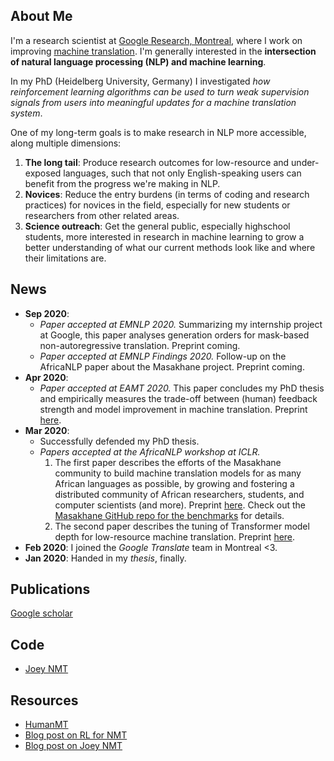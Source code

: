 ## About Me
I'm a research scientist at [Google Research, Montreal](https://research.google/locations/montreal/), where I work on improving [machine translation](https://research.google/research-areas/machine-translation/). I'm generally interested in the **intersection of natural language processing (NLP) and machine learning**.

In my PhD (Heidelberg University, Germany) I investigated *how reinforcement learning algorithms can be used to turn weak supervision signals from users into meaningful updates for a machine translation system*.

One of my long-term goals is to make research in NLP more accessible, along multiple dimensions: 
1. **The long tail**: Produce research outcomes for low-resource and under-exposed languages, such that not only English-speaking users can benefit from the progress we're making in NLP. 
2. **Novices**: Reduce the entry burdens (in terms of coding and research practices)  for novices in the field, especially for new students or researchers from other related areas.
3. **Science outreach**: Get the general public, especially highschool students, more interested in research in machine learning to grow a better understanding of what our current methods look like and where their limitations are.

## News
- **Sep 2020**:
  - *Paper accepted at EMNLP 2020.* Summarizing my internship project at Google, this paper analyses generation orders for mask-based non-autoregressive translation. Preprint coming.
  - *Paper accepted at EMNLP Findings 2020.* Follow-up on the AfricaNLP paper about the Masakhane project. Preprint coming.
- **Apr 2020**:
  - *Paper accepted at EAMT 2020.* This paper concludes my PhD thesis and empirically measures the trade-off between (human) feedback strength and model improvement in machine translation. Preprint [here](https://arxiv.org/pdf/2004.11222.pdf).
- **Mar 2020**: 
  - Successfully defended my PhD thesis.
  - *Papers accepted at the AfricaNLP workshop at ICLR.* 
     1. The first paper describes the efforts of the Masakhane community to build machine translation models for as many African languages as possible, by growing and fostering a distributed community of African researchers, students, and computer scientists (and more). Preprint [here](https://arxiv.org/abs/2003.11529). Check out the [Masakhane GitHub repo for the benchmarks](https://github.com/masakhane-io) for details. 
     2. The second paper describes the tuning of Transformer model depth for low-resource machine translation. Preprint [here](https://arxiv.org/pdf/2004.04418).
- **Feb 2020**: I joined the *Google Translate* team in Montreal <3.
- **Jan 2020**: Handed in my *thesis*, finally. 

## Publications
[Google scholar](https://scholar.google.com/citations?hl=en&user=j4cOSzAAAAAJ)

## Code
- [Joey NMT](https://github.com/joeynmt/joeynmt)

## Resources
- [HumanMT]()
- [Blog post on RL for NMT](https://www.cl.uni-heidelberg.de/statnlpgroup/blog/rl4nmt/)
- [Blog post on Joey NMT](https://www.cl.uni-heidelberg.de/statnlpgroup/blog/joey/)
